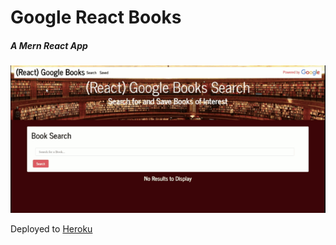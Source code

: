 
# Google React Books
##### A Mern React App
![Landing](client/public/landing.gif)


Deployed to [Heroku](https://googlereactbooks1.herokuapp.com/)
